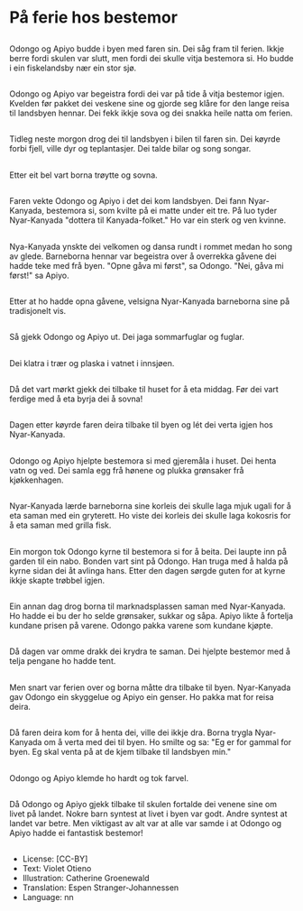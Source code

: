 # På ferie hos bestemor

##
Odongo og Apiyo budde i byen med faren sin. Dei såg fram til ferien. Ikkje berre fordi skulen var slutt, men fordi dei skulle vitja bestemora si. Ho budde i ein fiskelandsby nær ein stor sjø.

##
Odongo og Apiyo var begeistra fordi dei var på tide å vitja bestemor igjen. Kvelden før pakket dei veskene sine og gjorde seg klåre for den lange reisa til landsbyen hennar. Dei fekk ikkje sova og dei snakka heile natta om ferien.

##
Tidleg neste morgon drog dei til landsbyen i bilen til faren sin. Dei køyrde forbi fjell, ville dyr og teplantasjer. Dei talde bilar og song songar.

##
Etter eit bel vart borna trøytte og sovna.

##
Faren vekte Odongo og Apiyo i det dei kom landsbyen. Dei fann Nyar-Kanyada, bestemora si, som kvilte på ei matte under eit tre. På luo tyder Nyar-Kanyada "dottera til Kanyada-folket." Ho var ein sterk og ven kvinne.

##
Nya-Kanyada ynskte dei velkomen og dansa rundt i rommet medan ho song av glede. Barneborna hennar var begeistra over å overrekka gåvene dei hadde teke med frå byen. "Opne gåva mi først", sa Odongo. "Nei, gåva mi først!" sa Apiyo.

##
Etter at ho hadde opna gåvene, velsigna Nyar-Kanyada barneborna sine på tradisjonelt vis.

##
Så gjekk Odongo og Apiyo ut. Dei jaga sommarfuglar og fuglar.

##
Dei klatra i trær og plaska i vatnet i innsjøen.

##
Då det vart mørkt gjekk dei tilbake til huset for å eta middag. Før dei vart ferdige med å eta byrja dei å sovna!

##
Dagen etter køyrde faren deira tilbake til byen og lét dei verta igjen hos Nyar-Kanyada.

##
Odongo og Apiyo hjelpte bestemora si med gjeremåla i huset. Dei henta vatn og ved. Dei samla egg frå hønene og plukka grønsaker frå kjøkkenhagen.

##
Nyar-Kanyada lærde barneborna sine korleis dei skulle laga mjuk ugali for å eta saman med ein gryterett. Ho viste dei korleis dei skulle laga kokosris for å eta saman med grilla fisk.

##
Ein morgon tok Odongo kyrne til bestemora si for å beita. Dei laupte inn på garden til ein nabo. Bonden vart sint på Odongo. Han truga med å halda på kyrne sidan dei åt avlinga hans. Etter den dagen sørgde guten for at kyrne ikkje skapte trøbbel igjen.

##
Ein annan dag drog borna til marknadsplassen saman med Nyar-Kanyada. Ho hadde ei bu der ho selde grønsaker, sukkar og såpa. Apiyo likte å fortelja kundane prisen på varene. Odongo pakka varene som kundane kjøpte.

##
Då dagen var omme drakk dei krydra te saman. Dei hjelpte bestemor med å telja pengane ho hadde tent.

##
Men snart var ferien over og borna måtte dra tilbake til byen. Nyar-Kanyada gav Odongo ein skyggelue og Apiyo ein genser. Ho pakka mat for reisa deira.

##
Då faren deira kom for å henta dei, ville dei ikkje dra. Borna trygla Nyar-Kanyada om å verta med dei til byen. Ho smilte og sa: "Eg er for gammal for byen. Eg skal venta på at de kjem tilbake til landsbyen min."

##
Odongo og Apiyo klemde ho hardt og tok farvel.

##
Då Odongo og Apiyo gjekk tilbake til skulen fortalde dei venene sine om livet på landet. Nokre barn syntest at livet i byen var godt. Andre syntest at landet var betre. Men viktigast av alt var at alle var samde i at Odongo og Apiyo hadde ei fantastisk bestemor!

##
* License: [CC-BY]
* Text: Violet Otieno
* Illustration: Catherine Groenewald
* Translation: Espen Stranger-Johannessen
* Language: nn
